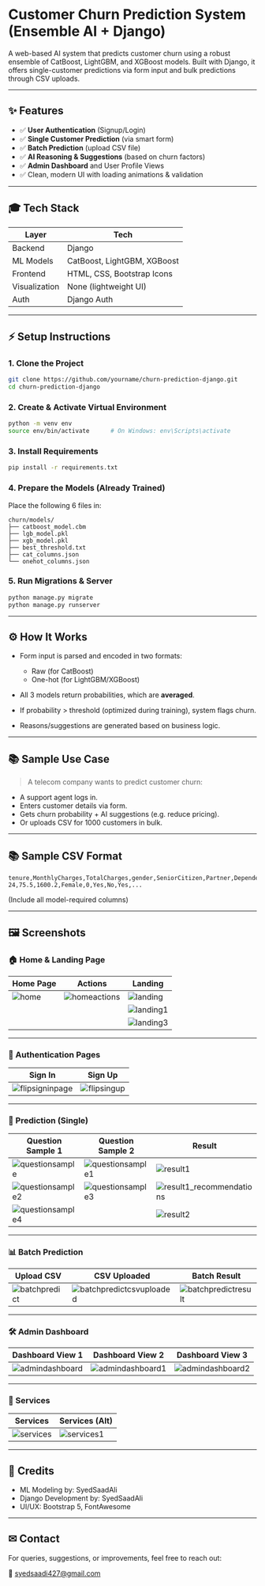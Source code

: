 # Customer Churn Prediction System (Ensemble AI + Django)

A web-based AI system that predicts customer churn using a robust ensemble of CatBoost, LightGBM, and XGBoost models. Built with Django, it offers single-customer predictions via form input and bulk predictions through CSV uploads.

---

## ✨ Features

* ✅ **User Authentication** (Signup/Login)
* ✅ **Single Customer Prediction** (via smart form)
* ✅ **Batch Prediction** (upload CSV file)
* ✅ **AI Reasoning & Suggestions** (based on churn factors)
* ✅ **Admin Dashboard** and User Profile Views
* ✅ Clean, modern UI with loading animations & validation

---

## 🎓 Tech Stack

| Layer         | Tech                        |
| ------------- | --------------------------- |
| Backend       | Django                      |
| ML Models     | CatBoost, LightGBM, XGBoost |
| Frontend      | HTML, CSS, Bootstrap Icons  |
| Visualization | None (lightweight UI)       |
| Auth          | Django Auth                 |

---

## ⚡ Setup Instructions

### 1. Clone the Project

```bash
git clone https://github.com/yourname/churn-prediction-django.git
cd churn-prediction-django
```

### 2. Create & Activate Virtual Environment

```bash
python -m venv env
source env/bin/activate      # On Windows: env\Scripts\activate
```

### 3. Install Requirements

```bash
pip install -r requirements.txt
```

### 4. Prepare the Models (Already Trained)

Place the following 6 files in:

```
churn/models/
├── catboost_model.cbm
├── lgb_model.pkl
├── xgb_model.pkl
├── best_threshold.txt
├── cat_columns.json
└── onehot_columns.json
```

### 5. Run Migrations & Server

```bash
python manage.py migrate
python manage.py runserver
```

---

## ⚙ How It Works

* Form input is parsed and encoded in two formats:

  * Raw (for CatBoost)
  * One-hot (for LightGBM/XGBoost)

* All 3 models return probabilities, which are **averaged**.

* If probability > threshold (optimized during training), system flags churn.

* Reasons/suggestions are generated based on business logic.

---

## 📚 Sample Use Case

> A telecom company wants to predict customer churn:

* A support agent logs in.
* Enters customer details via form.
* Gets churn probability + AI suggestions (e.g. reduce pricing).
* Or uploads CSV for 1000 customers in bulk.

---

## 📚 Sample CSV Format

```csv
tenure,MonthlyCharges,TotalCharges,gender,SeniorCitizen,Partner,Dependents,PhoneService,...
24,75.5,1600.2,Female,0,Yes,No,Yes,...
```

(Include all model-required columns)

---

## 🖼️ Screenshots

### 🏠 Home & Landing Page

| Home Page | Actions | Landing |
|----------|---------|---------|
| ![home](assets/images/home.png) | ![homeactions](assets/images/homeactions.png) | ![landing](assets/images/landing.png) |
|  |  | ![landing1](assets/images/landing1.png) |
|  |  | ![landing3](assets/images/landing3.png) |

---

### 🔐 Authentication Pages

| Sign In | Sign Up |
|--------|---------|
| ![flipsigninpage](assets/images/flipsigninpage.png) | ![flipsingup](assets/images/flipsingup.png) |

---

### 🧠 Prediction (Single)

| Question Sample 1 | Question Sample 2 | Result |
|------------------|------------------|--------|
| ![questionsample](assets/images/questionsample.png) | ![questionsample1](assets/images/questionsample1.png) | ![result1](assets/images/result1.png) |
| ![questionsample2](assets/images/questionsample2.png) | ![questionsample3](assets/images/questionsample3.png) | ![result1_recommendations](assets/images/result1_recommendations.png) |
| ![questionsample4](assets/images/questionsample4.png) |  | ![result2](assets/images/result2.png) |

---

### 📊 Batch Prediction

| Upload CSV | CSV Uploaded | Batch Result |
|------------|--------------|--------------|
| ![batchpredict](assets/images/batchpredict.png) | ![batchpredictcsvuploaded](assets/images/batchpredictcsvuploaded.png) | ![batchpredictresult](assets/images/batchpredictresult.png) |

---

### 🛠️ Admin Dashboard

| Dashboard View 1 | Dashboard View 2 | Dashboard View 3 |
|------------------|------------------|------------------|
| ![admindashboard](assets/images/admindashboard.png) | ![admindashboard1](assets/images/admindashboard1.png) | ![admindashboard2](assets/images/admindashboard2.png) |

---

### 💼 Services

| Services | Services (Alt) |
|----------|----------------|
| ![services](assets/images/services.png) | ![services1](assets/images/services1.png) |

---

## 🌟 Credits

* ML Modeling by: SyedSaadAli
* Django Development by: SyedSaadAli
* UI/UX: Bootstrap 5, FontAwesome

---

## ✉ Contact

For queries, suggestions, or improvements, feel free to reach out:

📧 [syedsaadi427@gmail.com](mailto:syedsaadi427@gmail.com)

